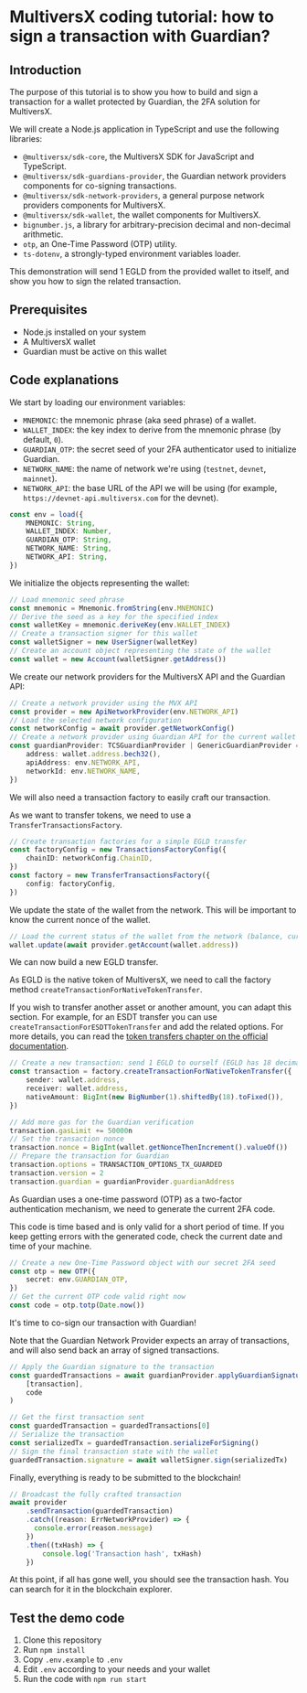 # MultiversX coding tutorial: how to sign a transaction with Guardian?

## Introduction

The purpose of this tutorial is to show you how to build and sign a transaction for a wallet protected by Guardian, the
2FA solution for MultiversX.

We will create a Node.js application in TypeScript and use the following libraries:

- `@multiversx/sdk-core`, the MultiversX SDK for JavaScript and TypeScript.
- `@multiversx/sdk-guardians-provider`, the Guardian network providers components for co-signing transactions.
- `@multiversx/sdk-network-providers`, a general purpose network providers components for MultiversX.
- `@multiversx/sdk-wallet`, the wallet components for MultiversX.
- `bignumber.js`, a library for arbitrary-precision decimal and non-decimal arithmetic.
- `otp`, an One-Time Password (OTP) utility.
- `ts-dotenv`, a strongly-typed environment variables loader.

This demonstration will send 1 EGLD from the provided wallet to itself, and show you how to sign the related
transaction.

## Prerequisites

- Node.js installed on your system
- A MultiversX wallet
- Guardian must be active on this wallet

## Code explanations

We start by loading our environment variables:

- `MNEMONIC`: the mnemonic phrase (aka seed phrase) of a wallet.
- `WALLET_INDEX`: the key index to derive from the mnemonic phrase (by default, `0`).
- `GUARDIAN_OTP`: the secret seed of your 2FA authenticator used to initialize Guardian.
- `NETWORK_NAME`: the name of network we're using (`testnet`, `devnet`, `mainnet`).
- `NETWORK_API`: the base URL of the API we will be using (for example, `https://devnet-api.multiversx.com` for the
  devnet).

```ts
const env = load({
    MNEMONIC: String,
    WALLET_INDEX: Number,
    GUARDIAN_OTP: String,
    NETWORK_NAME: String,
    NETWORK_API: String,
})
```

We initialize the objects representing the wallet:

```ts
// Load mnemonic seed phrase
const mnemonic = Mnemonic.fromString(env.MNEMONIC)
// Derive the seed as a key for the specified index
const walletKey = mnemonic.deriveKey(env.WALLET_INDEX)
// Create a transaction signer for this wallet
const walletSigner = new UserSigner(walletKey)
// Create an account object representing the state of the wallet
const wallet = new Account(walletSigner.getAddress())
```

We create our network providers for the MultiversX API and the Guardian API:

```ts
// Create a network provider using the MVX API
const provider = new ApiNetworkProvider(env.NETWORK_API)
// Load the selected network configuration
const networkConfig = await provider.getNetworkConfig()
// Create a network provider using Guardian API for the current wallet
const guardianProvider: TCSGuardianProvider | GenericGuardianProvider = await GuardianProviderFactory.createProvider({
    address: wallet.address.bech32(),
    apiAddress: env.NETWORK_API,
    networkId: env.NETWORK_NAME,
})
```

We will also need a transaction factory to easily craft our transaction.

As we want to transfer tokens, we need to use a `TransferTransactionsFactory`.

```ts
// Create transaction factories for a simple EGLD transfer
const factoryConfig = new TransactionsFactoryConfig({
    chainID: networkConfig.ChainID,
})
const factory = new TransferTransactionsFactory({
    config: factoryConfig,
})
```

We update the state of the wallet from the network. This will be important to know the current nonce of the wallet.

```ts
// Load the current status of the wallet from the network (balance, current nonce, etc)
wallet.update(await provider.getAccount(wallet.address))
```

We can now build a new EGLD transfer.

As EGLD is the native token of MultiversX, we need to call the factory method `createTransactionForNativeTokenTransfer`.

If you wish to transfer another asset or another amount, you can adapt this section.
For example, for an ESDT transfer you can use `createTransactionForESDTTokenTransfer` and add the related options.
For more details, you can read
the [token transfers chapter on the official documentation](https://docs.multiversx.com/sdk-and-tools/sdk-js/sdk-js-cookbook-v13#token-transfers).

```ts
// Create a new transaction: send 1 EGLD to ourself (EGLD has 18 decimals)
const transaction = factory.createTransactionForNativeTokenTransfer({
    sender: wallet.address,
    receiver: wallet.address,
    nativeAmount: BigInt(new BigNumber(1).shiftedBy(18).toFixed()),
})

// Add more gas for the Guardian verification
transaction.gasLimit += 50000n
// Set the transaction nonce
transaction.nonce = BigInt(wallet.getNonceThenIncrement().valueOf())
// Prepare the transaction for Guardian
transaction.options = TRANSACTION_OPTIONS_TX_GUARDED
transaction.version = 2
transaction.guardian = guardianProvider.guardianAddress
```

As Guardian uses a one-time password (OTP) as a two-factor authentication mechanism, we need to generate the current 2FA
code.

This code is time based and is only valid for a short period of time. If you keep getting errors with the generated
code, check the current date and time of your machine.

```ts
// Create a new One-Time Password object with our secret 2FA seed
const otp = new OTP({
    secret: env.GUARDIAN_OTP,
})
// Get the current OTP code valid right now
const code = otp.totp(Date.now())
```

It's time to co-sign our transaction with Guardian!

Note that the Guardian Network Provider expects an array of transactions, and will also send back an array of signed
transactions.

```ts
// Apply the Guardian signature to the transaction
const guardedTransactions = await guardianProvider.applyGuardianSignature(
    [transaction],
    code
)

// Get the first transaction sent
const guardedTransaction = guardedTransactions[0]
// Serialize the transaction
const serializedTx = guardedTransaction.serializeForSigning()
// Sign the final transaction state with the wallet
guardedTransaction.signature = await walletSigner.sign(serializedTx)
```

Finally, everything is ready to be submitted to the blockchain!

```ts
// Broadcast the fully crafted transaction
await provider
    .sendTransaction(guardedTransaction)
    .catch((reason: ErrNetworkProvider) => {
      console.error(reason.message)
    })
    .then((txHash) => {
        console.log('Transaction hash', txHash)
    })
```

At this point, if all has gone well, you should see the transaction hash.
You can search for it in the blockchain explorer.

## Test the demo code

1. Clone this repository
2. Run `npm install`
3. Copy `.env.example` to `.env`
4. Edit `.env` according to your needs and your wallet
5. Run the code with `npm run start`
